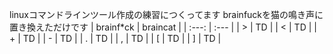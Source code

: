 linuxコマンドラインツール作成の練習につくってます
brainfuckを猫の鳴き声に置き換えただけです
| brainf*ck | braincat |
| :---: | :--- |
| > | TD |
| < | TD |
| + | TD |
| - | TD |
| . | TD |
| , | TD |
| [ | TD |
| ] | TD |

